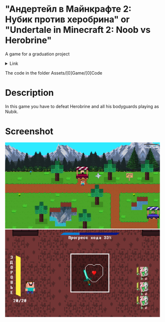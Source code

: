 # "Андертейл в Майнкрафте 2: Нубик против херобрина" or "Undertale in Minecraft 2: Noob vs Herobrine"
A game for a graduation project

<details>
<summary>Link</summary>
In process
</details>

The code in the folder Assets/[0]Game/[0]Code

# Description
In this game you have to defeat Herobrine and all his bodyguards playing as Nubik.

# Screenshot
<img src="GitResources~/screen 1.png?raw=false">
<img src="GitResources~/screen 2.png?raw=false">

